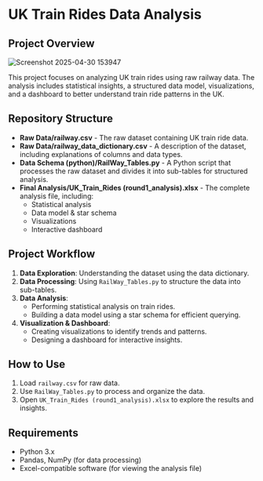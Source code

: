 # UK Train Rides Data Analysis

## Project Overview

![Screenshot 2025-04-30 153947](https://github.com/user-attachments/assets/56343fe9-be24-46b3-b69a-1cac2e841e20)

This project focuses on analyzing UK train rides using raw railway data. The analysis includes statistical insights, a structured data model, visualizations, and a dashboard to better understand train ride patterns in the UK.

## Repository Structure

- **Raw Data/railway.csv** - The raw dataset containing UK train ride data.
- **Raw Data/railway_data_dictionary.csv** - A description of the dataset, including explanations of columns and data types.
- **Data Schema (python)/RailWay_Tables.py** - A Python script that processes the raw dataset and divides it into sub-tables for structured analysis.
- **Final Analysis/UK_Train_Rides (round1_analysis).xlsx** - The complete analysis file, including:
  - Statistical analysis
  - Data model & star schema
  - Visualizations
  - Interactive dashboard

## Project Workflow
1. **Data Exploration**: Understanding the dataset using the data dictionary.
2. **Data Processing**: Using `RailWay_Tables.py` to structure the data into sub-tables.
3. **Data Analysis**:
   - Performing statistical analysis on train rides.
   - Building a data model using a star schema for efficient querying.
4. **Visualization & Dashboard**:
   - Creating visualizations to identify trends and patterns.
   - Designing a dashboard for interactive insights.

## How to Use
1. Load `railway.csv` for raw data.
2. Use `RailWay_Tables.py` to process and organize the data.
3. Open `UK_Train_Rides (round1_analysis).xlsx` to explore the results and insights.

## Requirements
- Python 3.x
- Pandas, NumPy (for data processing)
- Excel-compatible software (for viewing the analysis file)

